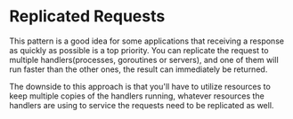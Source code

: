 # Replicated Requests

This pattern is a good idea for some applications that receiving a response as quickly as possible is a top priority. You can replicate the request to multiple handlers(processes, goroutines or servers), and one of them will run faster than the other ones, the result can immediately be returned.

The downside to this approach is that you'll have to utilize resources to keep multiple copies of the handlers running, whatever resources the  handlers are using to service the requests need to be replicated as well.
